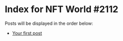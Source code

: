 # Index for NFT World #2112
Posts will be displayed in the order below:

- [Your first post](./001-first.md)

